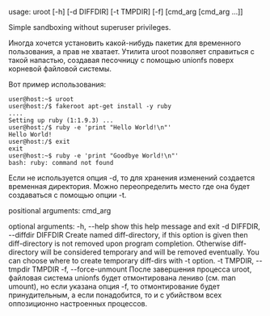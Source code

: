 usage: uroot [-h] [-d DIFFDIR] [-t TMPDIR] [-f] [cmd_arg [cmd_arg ...]]

Simple sandboxing without superuser privileges.

Иногда хочется установить какой-нибудь пакетик для временного пользования,
а прав не хватает. Утилита uroot позволяет справиться с такой напастью,
создавая песочницу с помощью unionfs поверх корневой файловой системы.

Вот пример использования:

    user@host:~$ uroot
    user@host:/$ fakeroot apt-get install -y ruby
    ....
    Setting up ruby (1:1.9.3) ...
    user@host:/$ ruby -e 'print "Hello World!\n"'
    Hello World! 
    user@host:/$ exit
    exit
    user@host:~$ ruby -e 'print "Goodbye World!\n"'
    bash: ruby: command not found

Если не используется опция -d, то для хранения изменений создается
временная директория. Можно переопределить место где она будет создаваться
с помощью опции -t.

positional arguments:
  cmd_arg

optional arguments:
  -h, --help            show this help message and exit
  -d DIFFDIR, --diffdir DIFFDIR
                        Create named diff-directory, if this option is given
                        then diff-directory is not removed upon program
                        completion. Otherwise diff-directory will be
                        considered temporary and will be removed eventually.
                        You can choose where to create temporary diff-dirs
                        with -t option.
  -t TMPDIR, --tmpdir TMPDIR
  -f, --force-unmount   После завершения процесса
                        uroot, файловая система unionfs
                        будет отмонтирована лениво
                        (см. man umount), но если указана
                        опция -f, то отмонтирование
                        будет принудительным, а если
                        понадобится, то и с убийством
                        всех оппозиционно
                        настроенных процессов.

